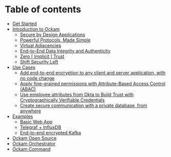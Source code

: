 # Table of contents

* [Get Started](README.md)
* [Introduction to Ockam](<README (1).md>)
  * [Secure by Design Applications](readme/secure-by-design-applications.md)
  * [Powerful Protocols, Made Simple](readme/powerful-protocols-made-simple.md)
  * [Virtual Adjacencies](virtually-adjacent-endpoints.md)
  * [End-to-End Data Integrity and Authenticity](readme/end-to-end-data-integrity-and-authenticity.md)
  * [Zero \[ Implicit \] Trust](readme/zero-implicit-trust.md)
  * [Shift Security Left](readme/shift-security-left.md)
* [Use Cases](use-cases/README.md)
  * [Add end-to-end encryption to any client and server application, with no code change](use-cases/add-end-to-end-encryption-to-any-client-and-server-application-with-no-code-change.md)
  * [Apply fine-grained permissions with Attribute-Based Access Control (ABAC)](use-cases/apply-fine-grained-permissions-with-attribute-based-access-control-abac.md)
  * [Use employee attributes from Okta to Build Trust with Cryptographically Verifiable Credentials](use-cases/use-employee-attributes-from-okta-to-build-trust-with-cryptographically-verifiable-credentials.md)
  * [Create secure communication with a private database, from anywhere](use-cases/create-secure-communication-with-a-private-database-from-anywhere.md)
* [Examples](examples/README.md)
  * [Basic Web App](examples/basic-web-app.md)
  * [Telegraf + InfluxDB](examples/telegraf-+-influxdb.md)
  * [End-to-end encrypted Kafka](examples/end-to-end-encrypted-kafka.md)
* [Ockam Open Source](ockam-open-source.md)
* [Ockam Orchestrator](ockam-orchestrator.md)
* [Ockam Command](ockam-command.md)

